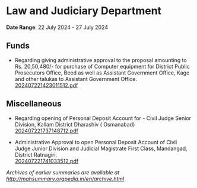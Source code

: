 # Law and Judiciary Department

**Date Range**: 22 July 2024 - 27 July 2024


## Funds
- Regarding giving administrative approval to the proposal amounting to Rs. 20,50,480/- for purchase of Computer equipment for District Public Prosecutors Office, Beed as well as Assistant Government Office, Kage and other talukas to Assistant Government Office.\
  [202407221423011512.pdf](https://gr.maharashtra.gov.in/Site/Upload/Government%20Resolutions/English/202407221423011512.pdf)

## Miscellaneous
- Regarding opening of Personal Deposit Account  for -  Civil Judge Senior Division, Kallam District Dharashiv  ( Osmanabad)\
  [202407221737148712.pdf](https://gr.maharashtra.gov.in/Site/Upload/Government%20Resolutions/English/202407221737148712.pdf)

- Administrative Approval to open Personal Deposit Account of Civil Judge Junior Division  and Judicial Magistrate First Class, Mandangad, District Ratnagiri.\
  [202407221741033512.pdf](https://gr.maharashtra.gov.in/Site/Upload/Government%20Resolutions/English/202407221741033512.pdf)


*Archives of earlier summaries are available at http://mahsummary.orgpedia.in/en/archive.html*